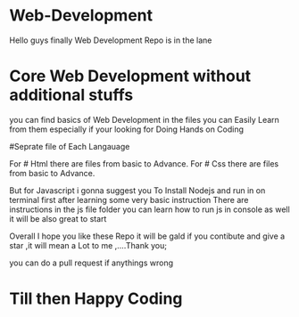 # Web-Development
Hello guys finally Web Development Repo is in the lane
# Core Web Development without additional stuffs
you can find basics of Web Development in the files you can Easily Learn from them especially if your looking for Doing Hands on Coding


#Seprate file of Each Langauage

For # Html there are files from basic to Advance.
For # Css there are files from basic to Advance.

But for Javascript i gonna suggest you To Install Nodejs and run in on terminal first after learning some very basic instruction
There are instructions in the js file folder you can learn how to run js in console as well it will be also great to start

Overall I hope you like these Repo it will be gald if you contibute and give a star ,it will mean a Lot to me ,....Thank you;

you can do a pull request if anythings wrong
# Till then Happy Coding 
